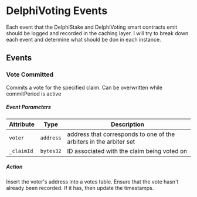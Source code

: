 # DelphiVoting Events

Each event that the DelphiStake and DelphiVoting smart contracts emit should be logged and recorded in the caching layer. I will try to break down each event and determine what should be don in each instance.

## Events

### Vote Committed
Commits a vote for the specified claim. Can be overwritten while commitPeriod is active

##### Event Parameters

| Attribute | Type | Description |
|-----------|------|-------------|
| `voter`  | `address` | address that corresponds to one of the arbiters in the arbiter set |
| `_claimId` | `bytes32` | ID associated with the claim being voted on

##### Action
Insert the voter's address into a votes table. Ensure that the vote hasn't already been recorded. If it has, then update the timestamps.
